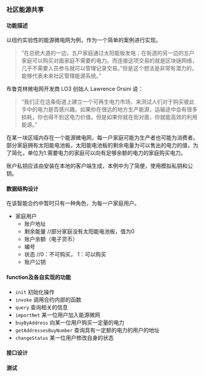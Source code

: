 ### 社区能源共享
#### 功能描述
以纽约实验性的能源微电网为例，作为一个简单的案例进行实现。

>“在总统大道的一边，五户家庭通过太阳能板发电；在街道的另一边的五户家庭可以购买对面家庭不需要的电力。而连接这项交易的就是区块链网络，几乎不需要人员参与就可以管理记录交易。”但是这个想法是非常有潜力的，能够代表未来社区管理能源系统。”

布鲁克林微电网开发商 LO3 创始人 Lawrence Orsini 说：

>“我们正在这条街道上建立一个可再生电力市场，来测试人们对于购买彼此手中的电力是否感兴趣。如果你在很远的地方生产能源，运输途中会有很多损耗，你也得不到这电力价值。但是如果你就在街对面，你就能高效的利用能源。”

在某一块区域内存在一个能源微电网，每一户家庭可能为生产者也可能为消费者。部分家庭拥有太阳能电池板，太阳能电池板的剩余电量为可以售出的电力的值，为了简化，单位为1.需要电力的家庭可以向有足够余额的电力的家庭购买电力。

账户私钥应该由安装在本地的客户端生成，本例中为了简便，使用模拟私钥和公钥。

#### 数据结构设计
在该智能合约中暂时只有一种角色，为每一户家庭用户。

- 家庭用户
    - 账户地址
    - 剩余能量 //部分家庭没有太阳能电池板，值为0
    - 账户余额（电子货币）
    - 编号
    - 状态  //0：不可购买， 1：可以购买
    - 账户公钥

#### function及各自实现的功能
- `init`  初始化操作
- `invoke`   调用合约内部的函数
- `query`   查询相关的信息
- `importNet` 某一位用户加入能源微网
- `buyByAddress` 向某一位用户购买一定量的电力
- `getAddressesBuyNumber` 查询具有一定额的电力的用户的地址
- `changeStatus` 某一位用户修改自身的状态
#### 接口设计

#### 测试
